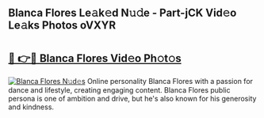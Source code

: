 ## Blanca Flores Le𝚊k𝚎d N𝚞𝚍e - Part-jCK Vid𝚎o Le𝚊ks Photos oVXYR

# <h2><a href="http://fbdv533.evod.top/?m=Blanca+Flores">🔗 👉🔴 Blanca Flores Vid𝚎o Ph𝚘t𝚘s</a></h2>

[![Blanca Flores N𝚞d𝚎s](https://i.imgur.com/8V9OHl7.gif)](http://fbdv533.evod.top/?m=Blanca+Flores)
Online personality Blanca Flores with a passion for dance and lifestyle, creating engaging content. Blanca Flores public persona is one of ambition and drive, but he's also known for his generosity and kindness. 
